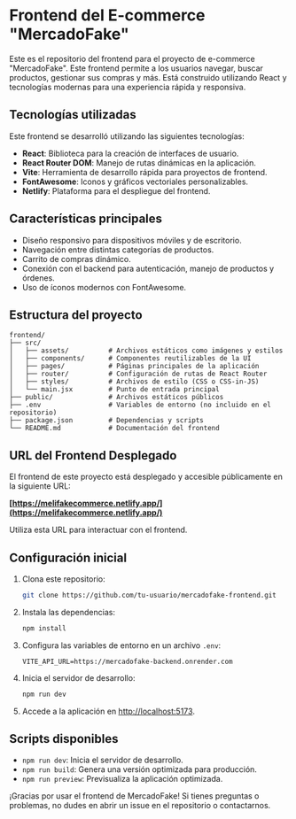 # Frontend del E-commerce "MercadoFake"

Este es el repositorio del frontend para el proyecto de e-commerce "MercadoFake". Este frontend permite a los usuarios navegar, buscar productos, gestionar sus compras y más. Está construido utilizando React y tecnologías modernas para una experiencia rápida y responsiva.

## Tecnologías utilizadas

Este frontend se desarrolló utilizando las siguientes tecnologías:

- **React**: Biblioteca para la creación de interfaces de usuario.
- **React Router DOM**: Manejo de rutas dinámicas en la aplicación.
- **Vite**: Herramienta de desarrollo rápida para proyectos de frontend.
- **FontAwesome**: Iconos y gráficos vectoriales personalizables.
- **Netlify**: Plataforma para el despliegue del frontend.

## Características principales

- Diseño responsivo para dispositivos móviles y de escritorio.
- Navegación entre distintas categorías de productos.
- Carrito de compras dinámico.
- Conexión con el backend para autenticación, manejo de productos y órdenes.
- Uso de íconos modernos con FontAwesome.

## Estructura del proyecto

```
frontend/
├── src/
│   ├── assets/          # Archivos estáticos como imágenes y estilos
│   ├── components/      # Componentes reutilizables de la UI
│   ├── pages/           # Páginas principales de la aplicación
│   ├── router/          # Configuración de rutas de React Router
│   ├── styles/          # Archivos de estilo (CSS o CSS-in-JS)
│   └── main.jsx         # Punto de entrada principal
├── public/              # Archivos estáticos públicos
├── .env                 # Variables de entorno (no incluido en el repositorio)
├── package.json         # Dependencias y scripts
└── README.md            # Documentación del frontend
```

## URL del Frontend Desplegado

El frontend de este proyecto está desplegado y accesible públicamente en la siguiente URL:

**[https://melifakecommerce.netlify.app/](https://melifakecommerce.netlify.app/)**

Utiliza esta URL para interactuar con el frontend.

## Configuración inicial

1. Clona este repositorio:
   ```bash
   git clone https://github.com/tu-usuario/mercadofake-frontend.git
   ```

2. Instala las dependencias:
   ```bash
   npm install
   ```

3. Configura las variables de entorno en un archivo `.env`:
   ```env
   VITE_API_URL=https://mercadofake-backend.onrender.com
   ```

4. Inicia el servidor de desarrollo:
   ```bash
   npm run dev
   ```

5. Accede a la aplicación en [http://localhost:5173](http://localhost:5173).

## Scripts disponibles

- `npm run dev`: Inicia el servidor de desarrollo.
- `npm run build`: Genera una versión optimizada para producción.
- `npm run preview`: Previsualiza la aplicación optimizada.


¡Gracias por usar el frontend de MercadoFake! Si tienes preguntas o problemas, no dudes en abrir un issue en el repositorio o contactarnos.
